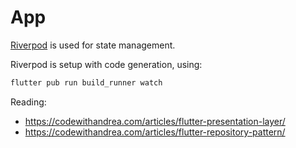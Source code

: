 # App

[Riverpod](https://docs-v2.riverpod.dev/docs/providers/notifier_provider) is used for state management.

Riverpod is setup with code generation, using:

```bash
flutter pub run build_runner watch
```

Reading:

- https://codewithandrea.com/articles/flutter-presentation-layer/
- https://codewithandrea.com/articles/flutter-repository-pattern/
